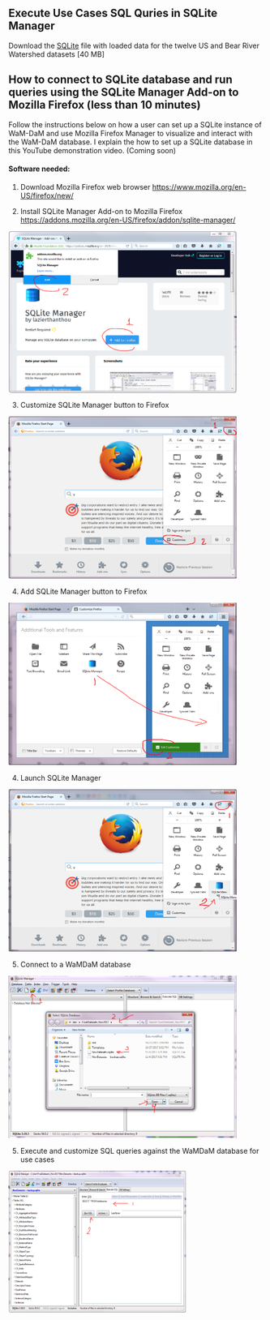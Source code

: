 ## Execute Use Cases SQL Quries in SQLite Manager 
Download the [SQLite](https://github.com/WamdamProject/WaMDaM_UseCases/blob/master/UseCases_files/3SQLite_database/BearRiver_datasets.sqlite?raw=true) file with loaded data for the twelve US and Bear River Watershed datasets [40 MB]


## How to connect to SQLite database and run queries using the SQLite Manager Add-on to Mozilla Firefox (less than 10 minutes)
Follow the instructions below on how a user can set up a SQLite instance of WaM-DaM and use Mozilla Firefox Manager to visualize and interact with the WaM-DaM database. I explain the how to set up a SQLite database in this YouTube demonstration video. (Coming soon)
#### Software needed:

1. Download Mozilla Firefox web browser
https://www.mozilla.org/en-US/firefox/new/

2.	Install SQLite Manager Add-on to Mozilla Firefox
https://addons.mozilla.org/en-US/firefox/addon/sqlite-manager/    
<img src="/UseCases_files/3SQLite_database/SQLite_Manager_screenshots/add0.PNG" alt="alt text" align="center" width="450" height="320">   

3. Customize SQLite Manager button to Firefox     
<img src="/UseCases_files/3SQLite_database/SQLite_Manager_screenshots//add.PNG" alt="alt text" width="450" height="320">

4. Add SQLite Manager button to Firefox    
<img src="/UseCases_files/3SQLite_database/SQLite_Manager_screenshots/add2.PNG" alt="alt text" width="450" height="320">

4. Launch SQLite Manager    
<img src="/UseCases_files/3SQLite_database/SQLite_Manager_screenshots/Launch_it.PNG" alt="alt text" width="450" height="320">

5. Connect to a WaMDaM database
<img src="/UseCases_files/3SQLite_database/SQLite_Manager_screenshots/connect.PNG" alt="alt text" width="450" height="320">

5. Execute and customize SQL queries against the WaMDaM database for use cases   
<img src="/UseCases_files/3SQLite_database/SQLite_Manager_screenshots/execute.PNG" alt="alt text" width="350" height="280">   
